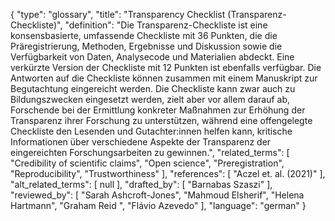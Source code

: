 {
    "type": "glossary",
    "title": "Transparency Checklist (Transparenz-Checkliste)",
    "definition": "Die Transparenz-Checkliste ist eine konsensbasierte, umfassende Checkliste mit 36 Punkten, die die Präregistrierung, Methoden, Ergebnisse und Diskussion sowie die Verfügbarkeit von Daten, Analysecode und Materialien abdeckt. Eine verkürzte Version der Checkliste mit 12 Punkten ist ebenfalls verfügbar. Die Antworten auf die Checkliste können zusammen mit einem Manuskript zur Begutachtung eingereicht werden. Die Checkliste kann zwar auch zu Bildungszwecken eingesetzt werden, zielt aber vor allem darauf ab, Forschende bei der Ermittlung konkreter Maßnahmen zur Erhöhung der Transparenz ihrer Forschung zu unterstützen, während eine offengelegte Checkliste den Lesenden und Gutachter:innen helfen kann, kritische Informationen über verschiedene Aspekte der Transparenz der eingereichten Forschungsarbeiten zu gewinnen.",
    "related_terms": [
        "Credibility of scientific claims",
        "Open science",
        "Preregistration",
        "Reproducibility",
        "Trustworthiness"
    ],
    "references": [
        "Aczel et. al. (2021)"
    ],
    "alt_related_terms": [
        null
    ],
    "drafted_by": [
        "Barnabas Szaszi"
    ],
    "reviewed_by": [
        "Sarah Ashcroft-Jones",
        "Mahmoud Elsherif",
        "Helena Hartmann",
        "Graham Reid ",
        "Flávio Azevedo"
    ],
    "language": "german"
}
